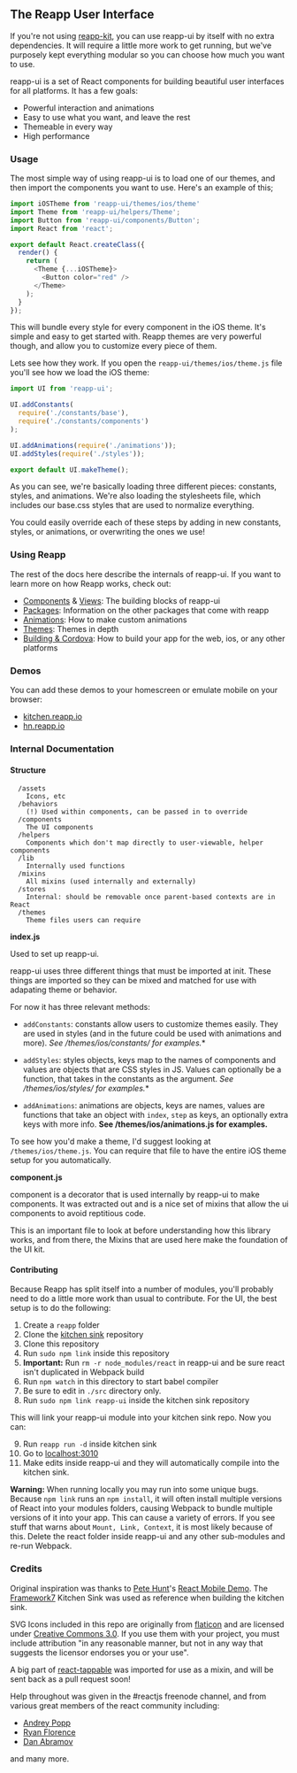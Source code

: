 ## The Reapp User Interface

If you're not using [reapp-kit](https://github.com/reapp/reapp-kit), you can
use reapp-ui by itself with no extra dependencies. It will require a little
more work to get running, but we've purposely kept everything modular so you
can choose how much you want to use.

reapp-ui is a set of React components for building beautiful user interfaces
for all platforms. It has a few goals:

- Powerful interaction and animations
- Easy to use what you want, and leave the rest
- Themeable in every way
- High performance

### Usage

The most simple way of using reapp-ui is to load one of our themes, and
then import the components you want to use. Here's an example of this;

```js
import iOSTheme from 'reapp-ui/themes/ios/theme'
import Theme from 'reapp-ui/helpers/Theme';
import Button from 'reapp-ui/components/Button';
import React from 'react';

export default React.createClass({
  render() {
    return (
      <Theme {...iOSTheme}>
        <Button color="red" />
      </Theme>
    );
  }
});
```

This will bundle every style for every component in the iOS theme. It's
simple and easy to get started with. Reapp themes are very powerful though,
and allow you to customize every piece of them.

Lets see how they work. If you open the `reapp-ui/themes/ios/theme.js` file
you'll see how we load the iOS theme:

```js
import UI from 'reapp-ui';

UI.addConstants(
  require('./constants/base'),
  require('./constants/components')
);

UI.addAnimations(require('./animations'));
UI.addStyles(require('./styles'));

export default UI.makeTheme();
```

As you can see, we're basically loading three different pieces: constants,
styles, and animations. We're also loading the stylesheets file, which
includes our base.css styles that are used to normalize everything.

You could easily override each of these steps by adding in new constants,
styles, or animations, or overwriting the ones we use!

### Using Reapp

The rest of the docs here describe the internals of reapp-ui. If you want to learn
more on how Reapp works, check out:

- [Components](http://reapp.io/components.html) & [Views](http://reapp.io/views.html): The building blocks of reapp-ui
- [Packages](http://reapp.io/packages.html): Information on the other packages that come with reapp
- [Animations](http://reapp.io/docs-animations.html): How to make custom animations
- [Themes](http://reapp.io/docs-themes.html): Themes in depth
- [Building & Cordova](http://reapp.io/docs-builds.html): How to build your app for the web, ios, or any other platforms


### Demos

You can add these demos to your homescreen or emulate mobile on your browser:

- [kitchen.reapp.io](http://kitchen.reapp.io)
- [hn.reapp.io](http://hn.reapp.io)

### Internal Documentation

#### Structure

```
  /assets
    Icons, etc
  /behaviors
    (!) Used within components, can be passed in to override
  /components
    The UI components
  /helpers
    Components which don't map directly to user-viewable, helper components
  /lib
    Internally used functions
  /mixins
    All mixins (used internally and externally)
  /stores
    Internal: should be removable once parent-based contexts are in React
  /themes
    Theme files users can require
```

**index.js**

Used to set up reapp-ui.

reapp-ui uses three different things that must be imported at init. These
things are imported so they can be mixed and matched for use with adapating
theme or behavior.

For now it has three relevant methods:

- `addConstants`: constants allow users to customize themes easily. They are used
  in styles (and in the future could be used with animations and more).
  **See /themes/ios/constants/* for examples.**

- `addStyles`: styles objects, keys map to the names of components and values are
  objects that are CSS styles in JS. Values can optionally be a function, that takes
  in the constants as the argument.
  **See /themes/ios/styles/* for examples.**

- `addAnimations`: animations are objects, keys are names, values are functions that
  take an object with `index`, `step` as keys, an optionally extra keys with more info.
  **See /themes/ios/animations.js for examples.**

To see how you'd make a theme, I'd suggest looking at `/themes/ios/theme.js`. You
can require that file to have the entire iOS theme setup for you automatically.

**component.js**

component is a decorator that is used internally by reapp-ui to make components. It
was extracted out and is a nice set of mixins that allow the ui components to avoid
reptitious code.

This is an important file to look at before understanding how this library works,
and from there, the Mixins that are used here make the foundation of the UI kit.

#### Contributing

Because Reapp has split itself into a number of modules, you'll probably need to do a little
more work than usual to contribute. For the UI, the best setup is to do the following:

1. Create a `reapp` folder
2. Clone the [kitchen sink](https://github.com/reapp/kitchen-sink) repository
3. Clone this repository
4. Run `sudo npm link` inside this repository
5. **Important:** Run `rm -r node_modules/react` in reapp-ui and be sure react isn't duplicated in Webpack build
6. Run `npm watch` in this directory to start babel compiler
7. Be sure to edit in `./src` directory only.
8. Run `sudo npm link reapp-ui` inside the kitchen sink repository

This will link your reapp-ui module into your kitchen sink repo. Now you can:

9. Run `reapp run -d` inside kitchen sink
10. Go to [localhost:3010](http://localhost:3010)
11. Make edits inside reapp-ui and they will automatically compile into the kitchen sink.

**Warning:** When running locally you may run into some unique bugs. Because `npm link`
runs an `npm install`, it will often install multiple versions of React into your
modules folders, causing Webpack to bundle multiple versions of it into your app. This
can cause a variety of errors. If you see stuff that warns about `Mount, Link, Context`,
it is most likely because of this. Delete the react folder inside reapp-ui and any other
sub-modules and re-run Webpack.

### Credits

Original inspiration was thanks to [Pete Hunt](https://github.com/petehunt)'s [React Mobile Demo](http://petehunt.github.io/react-touch/).
The [Framework7]() Kitchen Sink was used as reference when building the kitchen sink.

SVG Icons included in this repo are originally from [flaticon](http://www.flaticon.com/packs/ios7-set-lined-1)
and are licensed under [Creative Commons 3.0](http://creativecommons.org/licenses/by/3.0/). If you use them with your project, you must
include attribution "in any reasonable manner, but not in any way that suggests the licensor endorses you or your use".

A big part of [react-tappable](https://github.com/JedWatson/react-tappable) was imported for use as a mixin, and will be sent
back as a pull request soon!

Help throughout was given in the #reactjs freenode channel, and from various great members
of the react community including:
 - [Andrey Popp](https://github.com/andreypopp)
 - [Ryan Florence](https://github.com/rpflorence)
 - [Dan Abramov](http://github.com/gaearon)

and many more.
